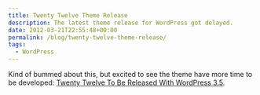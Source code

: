 ```yaml
---
title: Twenty Twelve Theme Release
description: The latest theme release for WordPress got delayed.
date: 2012-03-21T22:55:48+00:00
permalink: /blog/twenty-twelve-theme-release/
tags:
  - WordPress
---
```


Kind of bummed about this, but excited to see the theme have more time to be developed: [Twenty Twelve To Be Released With WordPress 3.5](http://www.wptavern.com/twenty-twelve-to-be-released-with-wordpress-3-5).
